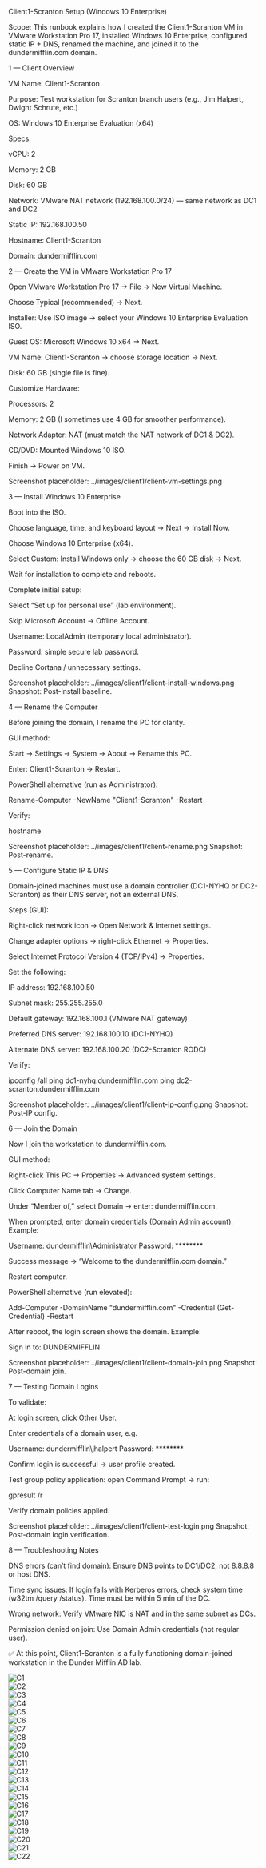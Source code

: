 Client1-Scranton Setup (Windows 10 Enterprise)

Scope: This runbook explains how I created the Client1-Scranton VM in VMware Workstation Pro 17, installed Windows 10 Enterprise, configured static IP + DNS, renamed the machine, and joined it to the dundermifflin.com domain.

1 — Client Overview

VM Name: Client1-Scranton

Purpose: Test workstation for Scranton branch users (e.g., Jim Halpert, Dwight Schrute, etc.)

OS: Windows 10 Enterprise Evaluation (x64)

Specs:

vCPU: 2

Memory: 2 GB

Disk: 60 GB

Network: VMware NAT network (192.168.100.0/24) — same network as DC1 and DC2

Static IP: 192.168.100.50

Hostname: Client1-Scranton

Domain: dundermifflin.com

2 — Create the VM in VMware Workstation Pro 17

Open VMware Workstation Pro 17 → File → New Virtual Machine.

Choose Typical (recommended) → Next.

Installer: Use ISO image → select your Windows 10 Enterprise Evaluation ISO.

Guest OS: Microsoft Windows 10 x64 → Next.

VM Name: Client1-Scranton → choose storage location → Next.

Disk: 60 GB (single file is fine).

Customize Hardware:

Processors: 2

Memory: 2 GB (I sometimes use 4 GB for smoother performance).

Network Adapter: NAT (must match the NAT network of DC1 & DC2).

CD/DVD: Mounted Windows 10 ISO.

Finish → Power on VM.

Screenshot placeholder: ../images/client1/client-vm-settings.png

3 — Install Windows 10 Enterprise

Boot into the ISO.

Choose language, time, and keyboard layout → Next → Install Now.

Choose Windows 10 Enterprise (x64).

Select Custom: Install Windows only → choose the 60 GB disk → Next.

Wait for installation to complete and reboots.

Complete initial setup:

Select “Set up for personal use” (lab environment).

Skip Microsoft Account → Offline Account.

Username: LocalAdmin (temporary local administrator).

Password: simple secure lab password.

Decline Cortana / unnecessary settings.

Screenshot placeholder: ../images/client1/client-install-windows.png
Snapshot: Post-install baseline.

4 — Rename the Computer

Before joining the domain, I rename the PC for clarity.

GUI method:

Start → Settings → System → About → Rename this PC.

Enter: Client1-Scranton → Restart.

PowerShell alternative (run as Administrator):

Rename-Computer -NewName "Client1-Scranton" -Restart


Verify:

hostname


Screenshot placeholder: ../images/client1/client-rename.png
Snapshot: Post-rename.

5 — Configure Static IP & DNS

Domain-joined machines must use a domain controller (DC1-NYHQ or DC2-Scranton) as their DNS server, not an external DNS.

Steps (GUI):

Right-click network icon → Open Network & Internet settings.

Change adapter options → right-click Ethernet → Properties.

Select Internet Protocol Version 4 (TCP/IPv4) → Properties.

Set the following:

IP address: 192.168.100.50

Subnet mask: 255.255.255.0

Default gateway: 192.168.100.1 (VMware NAT gateway)

Preferred DNS server: 192.168.100.10 (DC1-NYHQ)

Alternate DNS server: 192.168.100.20 (DC2-Scranton RODC)

Verify:

ipconfig /all
ping dc1-nyhq.dundermifflin.com
ping dc2-scranton.dundermifflin.com


Screenshot placeholder: ../images/client1/client-ip-config.png
Snapshot: Post-IP config.

6 — Join the Domain

Now I join the workstation to dundermifflin.com.

GUI method:

Right-click This PC → Properties → Advanced system settings.

Click Computer Name tab → Change.

Under “Member of,” select Domain → enter: dundermifflin.com.

When prompted, enter domain credentials (Domain Admin account). Example:

Username: dundermifflin\Administrator
Password: ********


Success message → “Welcome to the dundermifflin.com domain.”

Restart computer.

PowerShell alternative (run elevated):

Add-Computer -DomainName "dundermifflin.com" -Credential (Get-Credential) -Restart


After reboot, the login screen shows the domain. Example:

Sign in to: DUNDERMIFFLIN


Screenshot placeholder: ../images/client1/client-domain-join.png
Snapshot: Post-domain join.

7 — Testing Domain Logins

To validate:

At login screen, click Other User.

Enter credentials of a domain user, e.g.

Username: dundermifflin\jhalpert
Password: ********


Confirm login is successful → user profile created.

Test group policy application: open Command Prompt → run:

gpresult /r


Verify domain policies applied.

Screenshot placeholder: ../images/client1/client-test-login.png
Snapshot: Post-domain login verification.

8 — Troubleshooting Notes

DNS errors (can’t find domain): Ensure DNS points to DC1/DC2, not 8.8.8.8 or host DNS.

Time sync issues: If login fails with Kerberos errors, check system time (w32tm /query /status). Time must be within 5 min of the DC.

Wrong network: Verify VMware NIC is NAT and in the same subnet as DCs.

Permission denied on join: Use Domain Admin credentials (not regular user).


✅ At this point, Client1-Scranton is a fully functioning domain-joined workstation in the Dunder Mifflin AD lab.

![C1](../docs/images/Client1_Setup/C1.png)  
![C2](../docs/images/Client1_Setup/C2.png)  
![C3](../docs/images/Client1_Setup/C3.png)  
![C4](../docs/images/Client1_Setup/C4.png)  
![C5](../docs/images/Client1_Setup/C5.png)  
![C6](../docs/images/Client1_Setup/C6.png)  
![C7](../docs/images/Client1_Setup/C7.png)  
![C8](../docs/images/Client1_Setup/C8.png)  
![C9](../docs/images/Client1_Setup/C9.png)  
![C10](../docs/images/Client1_Setup/C10.png)  
![C11](../docs/images/Client1_Setup/C11.png)  
![C12](../docs/images/Client1_Setup/C12.png)  
![C13](../docs/images/Client1_Setup/C13.png)  
![C14](../docs/images/Client1_Setup/C14.png)  
![C15](../docs/images/Client1_Setup/C15.png)  
![C16](../docs/images/Client1_Setup/C16.png)  
![C17](../docs/images/Client1_Setup/C17.png)  
![C18](../docs/images/Client1_Setup/C18.png)  
![C19](../docs/images/Client1_Setup/C19.png)  
![C20](../docs/images/Client1_Setup/C20.png)  
![C21](../docs/images/Client1_Setup/C21.png)  
![C22](../docs/images/Client1_Setup/C22.png)  


